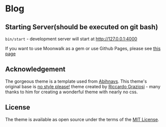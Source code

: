 # Blog 

## Starting Server(should be executed on git bash)
`bin/start` - development server will start at http://127.0.0.1:4000

If you want to use Moonwalk as a gem or use Github Pages, please see [this page](https://github.com/abhinavs/moonwalk/blob/master/github_pages.md)


## Acknowledgement
The gorgeous theme is a template used from [Abihnavs](https://github.com/abhinavs/moonwalk).
This theme's original base is [no style please!](https://github.com/riggraz/no-style-please) theme created by  [Riccardo Graziosi](https://riggraz.dev/) - many thanks to him for creating a wonderful theme with nearly no css. 

## License

The theme is available as open source under the terms of the [MIT License](https://opensource.org/licenses/MIT).


